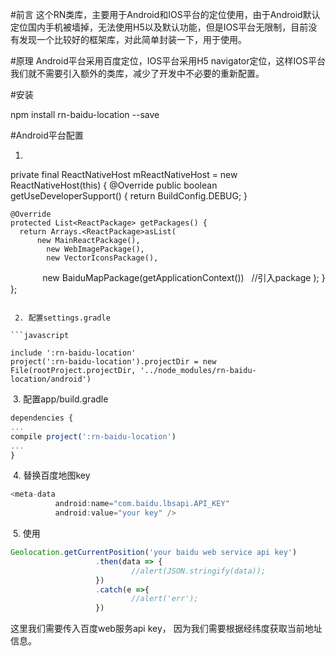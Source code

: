 #前言
这个RN类库，主要用于Android和IOS平台的定位使用，由于Android默认定位国内手机被墙掉，无法使用H5以及默认功能，但是IOS平台无限制，目前没有发现一个比较好的框架库，对此简单封装一下，用于使用。

#原理
Android平台采用百度定位，IOS平台采用H5 navigator定位，这样IOS平台我们就不需要引入额外的类库，减少了开发中不必要的重新配置。

#安装

npm install rn-baidu-location --save

#Android平台配置

1. ```java
private final ReactNativeHost mReactNativeHost = new ReactNativeHost(this) {
    @Override
    public boolean getUseDeveloperSupport() {
      return BuildConfig.DEBUG;
    }

    @Override
    protected List<ReactPackage> getPackages() {
      return Arrays.<ReactPackage>asList(
          new MainReactPackage(),
            new WebImagePackage(),
            new VectorIconsPackage(),
              new BaiduMapPackage(getApplicationContext())   //引入package
              );
    }
  };
  ```
  
  2. 配置settings.gradle
  
  ```javascript
  
include ':rn-baidu-location'
project(':rn-baidu-location').projectDir = new File(rootProject.projectDir, '../node_modules/rn-baidu-location/android')
  
  ```
  
  3. 配置app/build.gradle
  
  ```javascript
  dependencies {
  ...
  compile project(':rn-baidu-location')
  ...
  }
  
  ```
  
  4. 替换百度地图key
  
  ```java
  <meta-data
            android:name="com.baidu.lbsapi.API_KEY"
            android:value="your key" />
  
  ```
  
  5. 使用
  
 ```javascript
 Geolocation.getCurrentPosition('your baidu web service api key')
					.then(data => {
							//alert(JSON.stringify(data));
					})
					.catch(e =>{
							//alert('err');
					})
 ```
 
 这里我们需要传入百度web服务api key， 因为我们需要根据经纬度获取当前地址信息。
 
 
